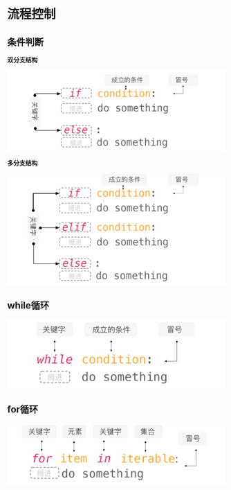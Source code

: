# 流程控制

## 条件判断

**双分支结构**

![](../.gitbook/assets/28.png)

**多分支结构**

![](../.gitbook/assets/30.png)

## **while循环**

![](../.gitbook/assets/38.png)

## **for循环**

![](../.gitbook/assets/40.png)
